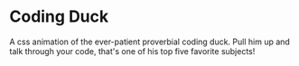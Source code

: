 # Coding Duck
A css animation of the ever-patient proverbial coding duck. Pull him up and talk through your code, that's one of his top five favorite subjects!
